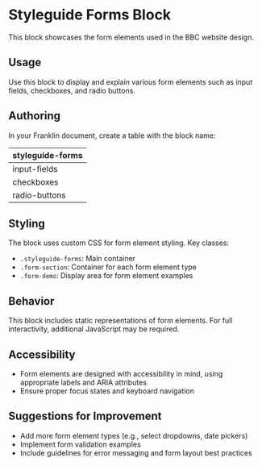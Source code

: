# Styleguide Forms Block

This block showcases the form elements used in the BBC website design.

## Usage

Use this block to display and explain various form elements such as input fields, checkboxes, and radio buttons.

## Authoring

In your Franklin document, create a table with the block name:

| styleguide-forms |
| :--- |
| input-fields |
| checkboxes |
| radio-buttons |

## Styling

The block uses custom CSS for form element styling. Key classes:
- `.styleguide-forms`: Main container
- `.form-section`: Container for each form element type
- `.form-demo`: Display area for form element examples

## Behavior

This block includes static representations of form elements. For full interactivity, additional JavaScript may be required.

## Accessibility

- Form elements are designed with accessibility in mind, using appropriate labels and ARIA attributes
- Ensure proper focus states and keyboard navigation

## Suggestions for Improvement

- Add more form element types (e.g., select dropdowns, date pickers)
- Implement form validation examples
- Include guidelines for error messaging and form layout best practices
